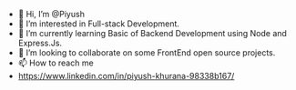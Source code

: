 - 👋 Hi, I’m @Piyush
- 👀 I’m interested in Full-stack Development.
- 🌱 I’m currently learning Basic of Backend Development using Node and Express.Js.
- 💞️ I’m looking to collaborate on some FrontEnd open source projects. 
- 📫 How to reach me 
- https://www.linkedin.com/in/piyush-khurana-98338b167/

